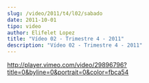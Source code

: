 ```yaml
---
slug: /video/2011/t4/l02/sabado
date: 2011-10-01
tipo: video
author: Elifelet Lopez
title: "Vídeo 02 - Trimestre 4 - 2011"
description: "Vídeo 02 - Trimestre 4 - 2011"
---
```


http://player.vimeo.com/video/29896796?title=0&byline=0&portrait=0&color=fbca54
